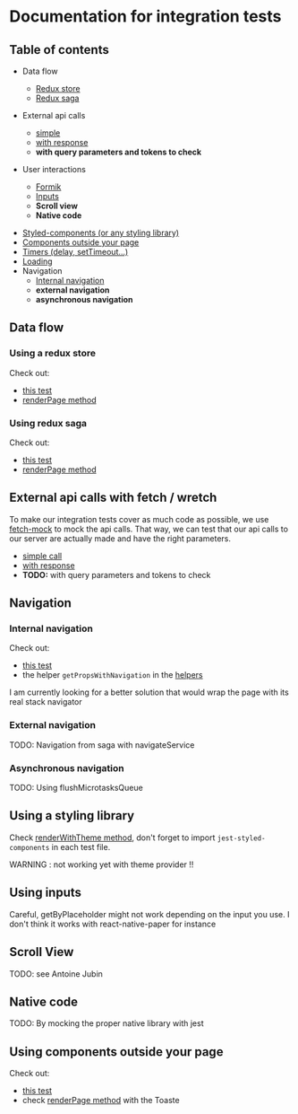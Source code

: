 # Documentation for integration tests

## Table of contents

- Data flow

  - [Redux store](#using-a-redux-store)
  - [Redux saga](#using-redux-saga)

- External api calls

  - [simple](./src/pages/Subscription/__tests__/Subscription.test.tsx)
  - [with response](./src/pages/Movies/__tests__/Movies.test.tsx)
  - **with query parameters and tokens to check**

- User interactions

  - [Formik](./src/pages/Subscription/__tests__/Subscription.test.tsx)
  - [Inputs](./src/pages/Subscription/__tests__/Subscription.test.tsx)
  - **Scroll view**
  - **Native code**

* [Styled-components (or any styling library)](./src/pages/Subscription/__tests__/Subscription.test.tsx)
* [Components outside your page](./src/pages/Subscription/__tests__/Subscription.test.tsx)
* [Timers (delay, setTimeout...)](./src/pages/Movies/__tests__/Movies.test.tsx)
* [Loading](./src/pages/Movies/**tests**/Movies.test.tsx)
* Navigation
  - [Internal navigation](./src/pages/About/__tests__/About.test.tsx)
  - **external navigation**
  - **asynchronous navigation**

## Data flow

### Using a redux store

Check out:

- [this test](./src/pages/TodoList/__tests__/TodoList.test.tsx)
- [renderPage method](./src/utils/tests/helpers.tsx)

### Using redux saga

Check out:

- [this test](./src/pages/Subscription/__tests__/Subscription.test.tsx)
- [renderPage method](./src/utils/tests/helpers.tsx)

## External api calls with fetch / wretch

To make our integration tests cover as much code as possible, we use [fetch-mock](https://github.com/wheresrhys/fetch-mock) to mock the api calls. That way, we can test that our api calls to our server are actually made and have the right parameters.

- [simple call](./src/pages/Subscription/__tests__/Subscription.test.tsx)
- [with response](./src/pages/Movies/__tests__/Movies.test.tsx)
- **TODO:** with query parameters and tokens to check

## Navigation

### Internal navigation

Check out:

- [this test](./src/pages/About/__tests__/About.test.tsx)
- the helper `getPropsWithNavigation` in the [helpers](./src/utils/tests/helpers.ts)

I am currently looking for a better solution that would wrap the page with its real stack navigator

### External navigation

TODO: Navigation from saga with navigateService

### Asynchronous navigation

TODO: Using flushMicrotasksQueue

## Using a styling library

Check [renderWithTheme method](./src/utils/tests/helpers.tsx), don't forget to import `jest-styled-components` in each test file.

WARNING : not working yet with theme provider !!

## Using inputs

Careful, getByPlaceholder might not work depending on the input you use.
I don't think it works with react-native-paper for instance

## Scroll View

TODO: see Antoine Jubin

## Native code

TODO: By mocking the proper native library with jest

## Using components outside your page

Check out:

- [this test](./src/pages/Subscription/__tests__/Subscription.test.tsx)
- check [renderPage method](./src/utils/tests/helpers.tsx) with the Toaste
